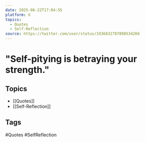 ```yaml
---
date: 2025-06-22T17:04:55
platform: X
topics:
  - Quotes
  - Self-Reflection
source: https://twitter.com/user/status/1936832787098534266
---
```

# "Self-pitying is betraying your strength."

## Topics
- [[Quotes]]
- [[Self-Reflection]]

## Tags
#Quotes #SelfReflection